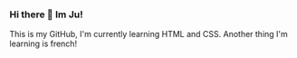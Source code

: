 ### Hi there 👋 Im Ju!
This is my GitHub, I'm currently learning HTML and CSS. Another thing I'm learning is french!
